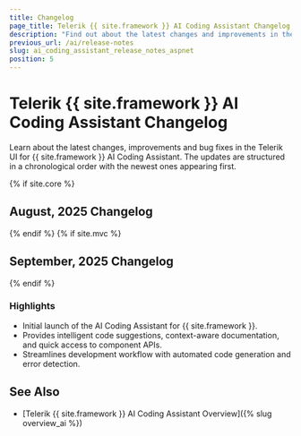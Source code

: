 ```yaml
---
title: Changelog
page_title: Telerik {{ site.framework }} AI Coding Assistant Changelog
description: "Find out about the latest changes and improvements in the {{ site.framework }} AI Coding Assistant."
previous_url: /ai/release-notes
slug: ai_coding_assistant_release_notes_aspnet
position: 5
---
```


# Telerik {{ site.framework }} AI Coding Assistant Changelog

Learn about the latest changes, improvements and bug fixes in the Telerik UI for {{ site.framework }} AI Coding Assistant. The updates are structured in a chronological order with the newest ones appearing first.

{% if site.core %}
## August, 2025 Changelog
{% endif %}
{% if site.mvc %}
## September, 2025 Changelog
{% endif %}

### Highlights

- Initial launch of the AI Coding Assistant for {{ site.framework }}.
- Provides intelligent code suggestions, context-aware documentation, and quick access to component APIs.
- Streamlines development workflow with automated code generation and error detection.

## See Also

* [Telerik {{ site.framework }} AI Coding Assistant Overview]({% slug overview_ai %})

